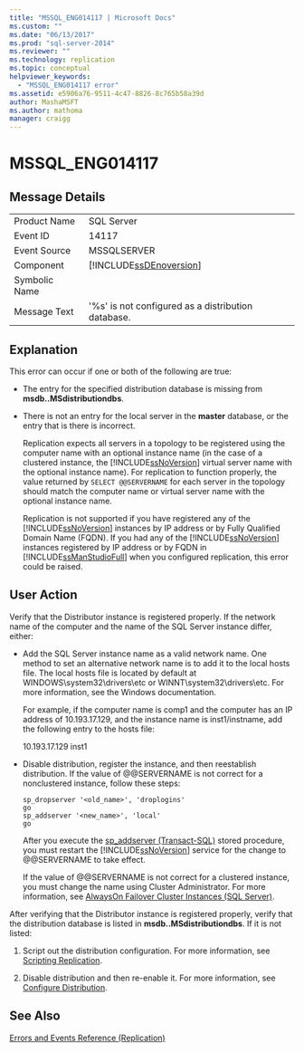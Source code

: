 ```yaml
---
title: "MSSQL_ENG014117 | Microsoft Docs"
ms.custom: ""
ms.date: "06/13/2017"
ms.prod: "sql-server-2014"
ms.reviewer: ""
ms.technology: replication
ms.topic: conceptual
helpviewer_keywords: 
  - "MSSQL_ENG014117 error"
ms.assetid: e5906a76-9511-4c47-8826-8c765b58a39d
author: MashaMSFT
ms.author: mathoma
manager: craigg
---
```

# MSSQL_ENG014117
    
## Message Details  
  
|||  
|-|-|  
|Product Name|SQL Server|  
|Event ID|14117|  
|Event Source|MSSQLSERVER|  
|Component|[!INCLUDE[ssDEnoversion](../../includes/ssdenoversion-md.md)]|  
|Symbolic Name||  
|Message Text|'%s' is not configured as a distribution database.|  
  
## Explanation  
 This error can occur if one or both of the following are true:  
  
-   The entry for the specified distribution database is missing from **msdb..MSdistributiondbs**.  
  
-   There is not an entry for the local server in the **master** database, or the entry that is there is incorrect.  
  
     Replication expects all servers in a topology to be registered using the computer name with an optional instance name (in the case of a clustered instance, the [!INCLUDE[ssNoVersion](../../includes/ssnoversion-md.md)] virtual server name with the optional instance name). For replication to function properly, the value returned by `SELECT @@SERVERNAME` for each server in the topology should match the computer name or virtual server name with the optional instance name.  
  
     Replication is not supported if you have registered any of the [!INCLUDE[ssNoVersion](../../includes/ssnoversion-md.md)] instances by IP address or by Fully Qualified Domain Name (FQDN). If you had any of the [!INCLUDE[ssNoVersion](../../includes/ssnoversion-md.md)] instances registered by IP address or by FQDN in [!INCLUDE[ssManStudioFull](../../includes/ssmanstudiofull-md.md)] when you configured replication, this error could be raised.  
  
## User Action  
 Verify that the Distributor instance is registered properly. If the network name of the computer and the name of the SQL Server instance differ, either:  
  
-   Add the SQL Server instance name as a valid network name. One method to set an alternative network name is to add it to the local hosts file. The local hosts file is located by default at WINDOWS\system32\drivers\etc or WINNT\system32\drivers\etc. For more information, see the Windows documentation.  
  
     For example, if the computer name is comp1 and the computer has an IP address of 10.193.17.129, and the instance name is inst1/instname, add the following entry to the hosts file:  
  
     10.193.17.129 inst1  
  
-   Disable distribution, register the instance, and then reestablish distribution. If the value of @@SERVERNAME is not correct for a nonclustered instance, follow these steps:  
  
    ```  
    sp_dropserver '<old_name>', 'droplogins'  
    go  
    sp_addserver '<new_name>', 'local'  
    go  
    ```  
  
     After you execute the [sp_addserver &#40;Transact-SQL&#41;](/sql/relational-databases/system-stored-procedures/sp-addserver-transact-sql) stored procedure, you must restart the [!INCLUDE[ssNoVersion](../../includes/ssnoversion-md.md)] service for the change to @@SERVERNAME to take effect.  
  
     If the value of @@SERVERNAME is not correct for a clustered instance, you must change the name using Cluster Administrator. For more information, see [AlwaysOn Failover Cluster Instances (SQL Server)](../../sql-server/failover-clusters/windows/always-on-failover-cluster-instances-sql-server.md).  
  
 After verifying that the Distributor instance is registered properly, verify that the distribution database is listed in **msdb..MSdistributiondbs**. If it is not listed:  
  
1.  Script out the distribution configuration. For more information, see [Scripting Replication](scripting-replication.md).  
  
2.  Disable distribution and then re-enable it. For more information, see [Configure Distribution](configure-distribution.md).  
  
## See Also  
 [Errors and Events Reference &#40;Replication&#41;](errors-and-events-reference-replication.md)  
  
  
